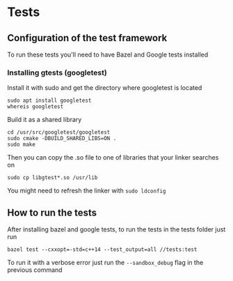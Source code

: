 # Tests

## Configuration of the test framework

To run these tests you'll need to have Bazel and Google tests installed


### Installing gtests (googletest)

Install it with sudo and get the directory where googletest is located
```
sudo apt install googletest
whereis googletest
```
Build it as a shared library
```
cd /usr/src/googletest/googletest
sudo cmake -DBUILD_SHARED_LIBS=ON .
sudo make
```
Then you can copy the .so file to one of libraries that your linker searches on
```
sudo cp libgtest*.so /usr/lib
```
You might need to refresh the linker with `sudo ldconfig`

## How to run the tests

After installing bazel and google tests, to run the tests in the tests folder just run
``` 
bazel test --cxxopt=-std=c++14 --test_output=all //tests:test
```
To run it with a verbose error just run the `--sandbox_debug` flag in the previous command